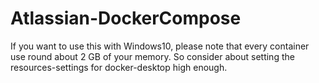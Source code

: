 # Atlassian-DockerCompose

If you want to use this with Windows10, please note that every container use round about 2 GB of your memory.
So consider about setting the resources-settings for docker-desktop high enough.


